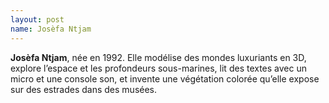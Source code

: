 ```yaml
---
layout: post
name: Josèfa Ntjam
---
```

**Josèfa Ntjam**, née en 1992. Elle modélise des mondes luxuriants en 3D, explore l’espace et les profondeurs sous-marines, lit des textes avec un micro et une console son, et invente une végétation colorée qu’elle expose sur des estrades dans des musées.